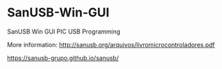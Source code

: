 # SanUSB-Win-GUI
SanUSB Win GUI PIC USB Programming

More information: 
http://sanusb.org/arquivos/livromicrocontroladores.pdf

https://sanusb-grupo.github.io/sanusb/


